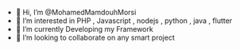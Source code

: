 - 👋 Hi, I’m @MohamedMamdouhMorsi
- 👀 I’m interested in PHP , Javascript , nodejs , python , java , flutter
- 🌱 I’m currently Developing my Framework
- 💞️ I’m looking to collaborate on any smart project 
  

<!---
MohamedMamdouhMorsi/MohamedMamdouhMorsi is a ✨ special ✨ repository because its `README.md` (this file) appears on your GitHub profile.
You can click the Preview link to take a look at your changes.
--->

